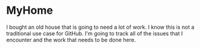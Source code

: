 MyHome
======

I bought an old house that is going to need a lot of work.  I know this is not a traditional use case for GitHub.  I'm going to track all of the issues that I encounter and the work that needs to be done here.
